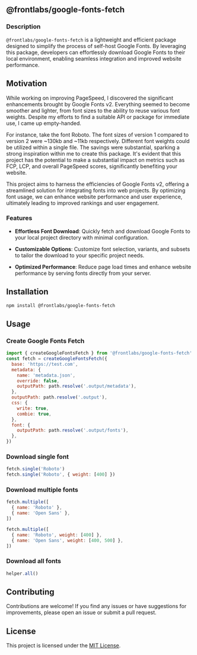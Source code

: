 ## @frontlabs/google-fonts-fetch

### Description
`@frontlabs/google-fonts-fetch` is a lightweight and efficient package designed to simplify the process of self-host Google Fonts. By leveraging this package, developers can effortlessly download Google Fonts to their local environment, enabling seamless integration and improved website performance.

## Motivation
While working on improving PageSpeed, I discovered the significant enhancements brought by Google Fonts v2. Everything seemed to become smoother and lighter, from font sizes to the ability to reuse various font weights. Despite my efforts to find a suitable API or package for immediate use, I came up empty-handed.

For instance, take the font Roboto. The font sizes of version 1 compared to version 2 were ~130kb and ~11kb respectively. Different font weights could be utilized within a single file. The savings were substantial, sparking a strong inspiration within me to create this package. It's evident that this project has the potential to make a substantial impact on metrics such as FCP, LCP, and overall PageSpeed scores, significantly benefiting your website.

This project aims to harness the efficiencies of Google Fonts v2, offering a streamlined solution for integrating fonts into web projects. By optimizing font usage, we can enhance website performance and user experience, ultimately leading to improved rankings and user engagement.

### Features
- **Effortless Font Download**: Quickly fetch and download Google Fonts to your local project directory with minimal configuration.

- **Customizable Options**: Customize font selection, variants, and subsets to tailor the download to your specific project needs.

- **Optimized Performance**: Reduce page load times and enhance website performance by serving fonts directly from your server.

## Installation
  ```bash
  npm install @frontlabs/google-fonts-fetch
  ```

## Usage
### Create Google Fonts Fetch
```js
import { createGoogleFontsFetch } from '@frontlabs/google-fonts-fetch'
const fetch = createGoogleFontsFetch({
  base: 'https://test.com',
  metadata: {
    name: 'metadata.json',
    override: false,
    outputPath: path.resolve('.output/metadata'),
  },
  outputPath: path.resolve('.output'),
  css: {
    write: true,
    combie: true,
  },
  font: {
    outputPath: path.resolve('.output/fonts'),
  },
})
```
### Download single font
```js
fetch.single('Roboto')
fetch.single('Roboto', { weight: [400] })
```

### Download multiple fonts
```js
fetch.multiple([
  { name: 'Roboto' },
  { name: 'Open Sans' },
])

fetch.multiple([
  { name: 'Roboto', weight: [400] },
  { name: 'Open Sans', weight: [400, 500] },
])
```

### Download all fonts
```js
helper.all()
```

## Contributing

Contributions are welcome! If you find any issues or have suggestions for improvements, please open an issue or submit a pull request.

## License

This project is licensed under the [MIT License](LICENSE).
